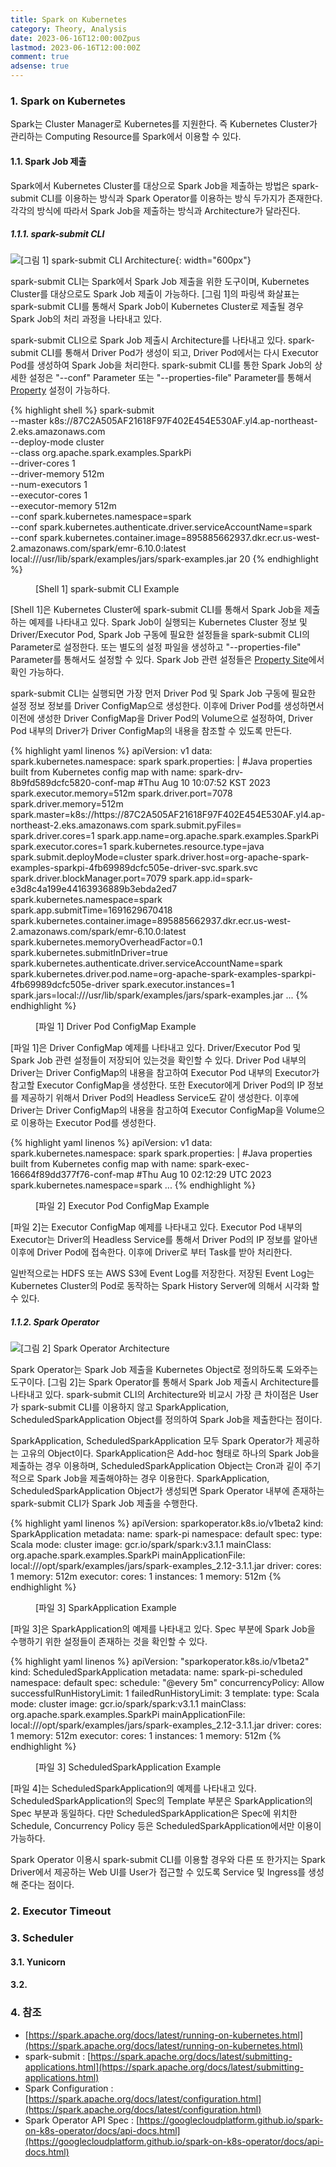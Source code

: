 ```yaml
---
title: Spark on Kubernetes
category: Theory, Analysis
date: 2023-06-16T12:00:00Zpus
lastmod: 2023-06-16T12:00:00Z
comment: true
adsense: true
---
```


### 1. Spark on Kubernetes

Spark는 Cluster Manager로 Kubernetes를 지원한다. 즉 Kubernetes Cluster가 관리하는 Computing Resource를 Spark에서 이용할 수 있다.

#### 1.1. Spark Job 제출

Spark에서 Kubernetes Cluster를 대상으로 Spark Job을 제출하는 방법은 spark-submit CLI를 이용하는 방식과 Spark Operator를 이용하는 방식 두가지가 존재한다. 각각의 방식에 따라서 Spark Job을 제출하는 방식과 Architecture가 달라진다.

##### 1.1.1. spark-submit CLI

![[그림 1] spark-submit CLI Architecture]({{site.baseurl}}/images/theory_analysis/Spark_Kubernetes/spark-submit_Architecture.PNG){: width="600px"}

spark-submit CLI는 Spark에서 Spark Job 제출을 위한 도구이며, Kubernetes Cluster를 대상으로도 Spark Job 제출이 가능하다. [그림 1]의 파링색 화살표는 spark-submit CLI를 통해서 Spark Job이 Kubernetes Cluster로 제출될 경우 Spark Job의 처리 과정을 나타내고 있다.

spark-submit CLI으로 Spark Job 제출시 Architecture를 나타내고 있다. spark-submit CLI를 통해서 Driver Pod가 생성이 되고, Driver Pod에서는 다시 Executor Pod를 생성하여 Spark Job을 처리한다. spark-submit CLI를 통한 Spark Job의 상세한 설정은 "--conf" Parameter  또는 "--properties-file" Parameter를 통해서 [Property](https://spark.apache.org/docs/latest/configuration.html) 설정이 가능하다.

{% highlight shell %}
spark-submit \
 --master k8s://87C2A505AF21618F97F402E454E530AF.yl4.ap-northeast-2.eks.amazonaws.com \
 --deploy-mode cluster \
 --class org.apache.spark.examples.SparkPi \
 --driver-cores 1 \
 --driver-memory 512m \
 --num-executors 1 \
 --executor-cores 1 \
 --executor-memory 512m \
 --conf spark.kubernetes.namespace=spark \
 --conf spark.kubernetes.authenticate.driver.serviceAccountName=spark \
 --conf spark.kubernetes.container.image=895885662937.dkr.ecr.us-west-2.amazonaws.com/spark/emr-6.10.0:latest \
 local:///usr/lib/spark/examples/jars/spark-examples.jar 20
{% endhighlight %}
<figure>
<figcaption class="caption">[Shell 1] spark-submit CLI Example</figcaption>
</figure>

[Shell 1]은 Kubernetes Cluster에 spark-submit CLI를 통해서 Spark Job을 제출하는 예제를 나타내고 있다. Spark Job이 실행되는 Kubernetes Cluster 정보 및 Driver/Executor Pod, Spark Job 구동에 필요한 설정들을 spark-submit CLI의 Parameter로 설정한다. 또는 별도의 설정 파일을 생성하고 "--properties-file" Parameter를 통해서도 설정할 수 있다. Spark Job 관련 설정들은 [Property Site](https://spark.apache.org/docs/latest/configuration.html)에서 확인 가능하다.

spark-submit CLI는 실행되면 가장 먼저 Driver Pod 및 Spark Job 구동에 필요한 설정 정보 정보를 Driver ConfigMap으로 생성한다. 이후에 Driver Pod를 생성하면서 이전에 생성한 Driver ConfigMap을 Driver Pod의 Volume으로 설정하여, Driver Pod 내부의 Driver가 Driver ConfigMap의 내용을 참조할 수 있도록 만든다.

{% highlight yaml linenos %}
apiVersion: v1
data:
  spark.kubernetes.namespace: spark
  spark.properties: |
    #Java properties built from Kubernetes config map with name: spark-drv-8b9fd589dcfc5820-conf-map
    #Thu Aug 10 10:07:52 KST 2023
    spark.executor.memory=512m
    spark.driver.port=7078
    spark.driver.memory=512m
    spark.master=k8s\://https\://87C2A505AF21618F97F402E454E530AF.yl4.ap-northeast-2.eks.amazonaws.com
    spark.submit.pyFiles=
    spark.driver.cores=1
    spark.app.name=org.apache.spark.examples.SparkPi
    spark.executor.cores=1
    spark.kubernetes.resource.type=java
    spark.submit.deployMode=cluster
    spark.driver.host=org-apache-spark-examples-sparkpi-4fb69989dcfc505e-driver-svc.spark.svc
    spark.driver.blockManager.port=7079
    spark.app.id=spark-e3d8c4a199e44163936889b3ebda2ed7
    spark.kubernetes.namespace=spark
    spark.app.submitTime=1691629670418
    spark.kubernetes.container.image=895885662937.dkr.ecr.us-west-2.amazonaws.com/spark/emr-6.10.0\:latest
    spark.kubernetes.memoryOverheadFactor=0.1
    spark.kubernetes.submitInDriver=true
    spark.kubernetes.authenticate.driver.serviceAccountName=spark
    spark.kubernetes.driver.pod.name=org-apache-spark-examples-sparkpi-4fb69989dcfc505e-driver
    spark.executor.instances=1
    spark.jars=local\:///usr/lib/spark/examples/jars/spark-examples.jar
...
{% endhighlight %}
<figure>
<figcaption class="caption">[파일 1] Driver Pod ConfigMap Example</figcaption>
</figure>

[파일 1]은 Driver ConfigMap 예제를 나타내고 있다. Driver/Executor Pod 및 Spark Job 관련 설정들이 저장되어 있는것을 확인할 수 있다. Driver Pod 내부의 Driver는 Driver ConfigMap의 내용을 참고하여 Executor Pod 내부의 Executor가 참고할 Executor ConfigMap을 생성한다. 또한 Executor에게 Driver Pod의 IP 정보를 제공하기 위해서 Driver Pod의 Headless Service도 같이 생성한다. 이후에 Driver는 Driver ConfigMap의 내용을 참고하여 Executor ConfigMap을 Volume으로 이용하는 Executor Pod를 생성한다.

{% highlight yaml linenos %}
apiVersion: v1
data:
  spark.kubernetes.namespace: spark
  spark.properties: |
    #Java properties built from Kubernetes config map with name: spark-exec-16664f89dd377f76-conf-map
    #Thu Aug 10 02:12:29 UTC 2023
    spark.kubernetes.namespace=spark
...
{% endhighlight %}
<figure>
<figcaption class="caption">[파일 2] Executor Pod ConfigMap Example</figcaption>
</figure>

[파일 2]는 Executor ConfigMap 예제를 나타내고 있다. Executor Pod 내부의 Executor는 Driver의 Headless Service를 통해서 Driver Pod의 IP 정보를 알아낸 이후에 Driver Pod에 접속한다. 이후에 Driver로 부터 Task를 받아 처리한다. 

일반적으로는 HDFS 또는 AWS S3에 Event Log를 저장한다. 저장된 Event Log는 Kubernetes Cluster의 Pod로 동작하는 Spark History Server에 의해서 시각화 할 수 있다.

##### 1.1.2. Spark Operator

![[그림 2] Spark Operator Architecture]({{site.baseurl}}/images/theory_analysis/Spark_Kubernetes/spark-operator_Architecture.PNG)

Spark Operator는 Spark Job 제출을 Kubernetes Object로 정의하도록 도와주는 도구이다. [그림 2]는 Spark Operator를 통해서 Spark Job 제출시 Architecture를 나타내고 있다. spark-submit CLI의 Architecture와 비교시 가장 큰 차이점은 User가 spark-submit CLI를 이용하지 않고 SparkApplication, ScheduledSparkApplication Object를 정의하여 Spark Job을 제출한다는 점이다.

SparkApplication, ScheduledSparkApplication 모두 Spark Operator가 제공하는 고유의 Object이다. SparkApplication은 Add-hoc 형태로 하나의 Spark Job을 제출하는 경우 이용하며, ScheduledSparkApplication Object는 Cron과 깉이 주기적으로 Spark Job을 제출해야하는 경우 이용한다. SparkApplication, ScheduledSparkApplication Object가 생성되면 Spark Operator 내부에 존재하는 spark-submit CLI가 Spark Job 제출을 수행한다.

{% highlight yaml linenos %}
apiVersion: sparkoperator.k8s.io/v1beta2
kind: SparkApplication
metadata:
  name: spark-pi
  namespace: default
spec:
  type: Scala
  mode: cluster
  image: gcr.io/spark/spark:v3.1.1
  mainClass: org.apache.spark.examples.SparkPi
  mainApplicationFile: local:///opt/spark/examples/jars/spark-examples_2.12-3.1.1.jar
  driver:
    cores: 1
    memory: 512m
  executor:
    cores: 1
    instances: 1
    memory: 512m
{% endhighlight %}
<figure>
<figcaption class="caption">[파일 3] SparkApplication Example</figcaption>
</figure>

[파일 3]은 SparkApplication의 예제를 나타내고 있다. Spec 부분에 Spark Job을 수행하기 위한 설정들이 존재하는 것을 확인할 수 있다.

{% highlight yaml linenos %}
apiVersion: "sparkoperator.k8s.io/v1beta2"
kind: ScheduledSparkApplication
metadata:
  name: spark-pi-scheduled
  namespace: default
spec:
  schedule: "@every 5m"
  concurrencyPolicy: Allow
  successfulRunHistoryLimit: 1
  failedRunHistoryLimit: 3
  template:
    type: Scala
    mode: cluster
    image: gcr.io/spark/spark:v3.1.1
    mainClass: org.apache.spark.examples.SparkPi
    mainApplicationFile: local:///opt/spark/examples/jars/spark-examples_2.12-3.1.1.jar
    driver:
      cores: 1
      memory: 512m
    executor:
      cores: 1
      instances: 1
      memory: 512m
{% endhighlight %}
<figure>
<figcaption class="caption">[파일 3] ScheduledSparkApplication Example</figcaption>
</figure>

[파일 4]는 ScheduledSparkApplication의 예제를 나타내고 있다. ScheduledSparkApplication의 Spec의 Template 부분은 SparkApplication의 Spec 부분과 동일하다. 다만 ScheduledSparkApplication은 Spec에 위치한 Schedule, Concurrency Policy 등은 ScheduledSparkApplication에서만 이용이 가능하다.

Spark Operator 이용시 spark-submit CLI를 이용할 경우와 다른 또 한가지는 Spark Driver에서 제공하는 Web UI를 User가 접근할 수 있도록 Service 및 Ingress를 생성해 준다는 점이다.

### 2. Executor Timeout

### 3. Scheduler

#### 3.1. Yunicorn

#### 3.2. 

### 4. 참조

* [https://spark.apache.org/docs/latest/running-on-kubernetes.html](https://spark.apache.org/docs/latest/running-on-kubernetes.html)
* spark-submit : [https://spark.apache.org/docs/latest/submitting-applications.html](https://spark.apache.org/docs/latest/submitting-applications.html)
* Spark Configuration : [https://spark.apache.org/docs/latest/configuration.html](https://spark.apache.org/docs/latest/configuration.html)
* Spark Operator API Spec : [https://googlecloudplatform.github.io/spark-on-k8s-operator/docs/api-docs.html](https://googlecloudplatform.github.io/spark-on-k8s-operator/docs/api-docs.html)
